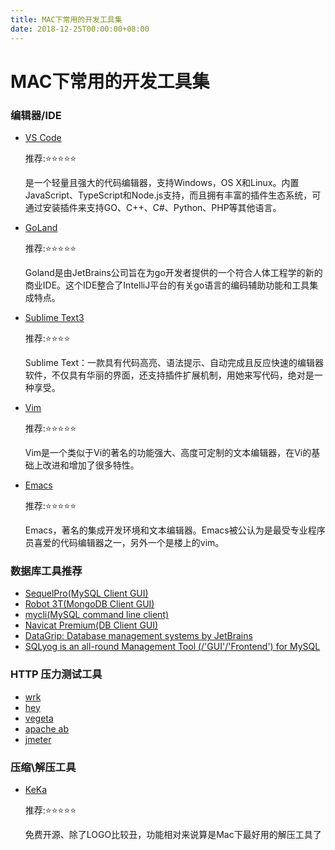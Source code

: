 ```yaml
---
title: MAC下常用的开发工具集
date: 2018-12-25T00:00:00+08:00
---
```


# MAC下常用的开发工具集

### 编辑器/IDE

- [VS Code](https://code.visualstudio.com/)

  推荐:⭐️⭐️⭐️⭐️⭐️

  是一个轻量且强大的代码编辑器，支持Windows，OS X和Linux。内置JavaScript、TypeScript和Node.js支持，而且拥有丰富的插件生态系统，可通过安装插件来支持GO、C++、C#、Python、PHP等其他语言。

- [GoLand](https://www.jetbrains.com/go/)

  推荐:⭐️⭐️⭐️⭐️⭐️

  Goland是由JetBrains公司旨在为go开发者提供的一个符合人体工程学的新的商业IDE。这个IDE整合了IntelliJ平台的有关go语言的编码辅助功能和工具集成特点。

- [Sublime Text3](www.sublimetext.com)

  推荐:⭐️⭐️⭐️⭐️

  Sublime Text：一款具有代码高亮、语法提示、自动完成且反应快速的编辑器软件，不仅具有华丽的界面，还支持插件扩展机制，用她来写代码，绝对是一种享受。

- [Vim](https://www.vim.org/)

  推荐:⭐️⭐️⭐️⭐️⭐️

  Vim是一个类似于Vi的著名的功能强大、高度可定制的文本编辑器，在Vi的基础上改进和增加了很多特性。

- [Emacs](http://www.gnu.org/software/emacs/)

  推荐:⭐️⭐️⭐️⭐️⭐️

  Emacs，著名的集成开发环境和文本编辑器。Emacs被公认为是最受专业程序员喜爱的代码编辑器之一，另外一个是楼上的vim。

### 数据库工具推荐

- [SequelPro(MySQL Client GUI)](https://www.sequelpro.com/)
-  [Robot 3T(MongoDB Client GUI)](https://robomongo.org/)
-  [mycli(MySQL command line client)](https://www.mycli.net/)
-  [Navicat Premium(DB Client GUI)](https://www.navicat.com/en/products/navicat-premium)
-  [DataGrip: Database management systems by JetBrains](https://www.jetbrains.com/datagrip/)
-  [SQLyog is an all-round Management Tool (/'GUI'/'Frontend') for MySQL](https://www.webyog.com/)

### HTTP 压力测试工具

- [wrk](https://github.com/wg/wrk)
- [hey](https://github.com/rakyll/hey)
- [vegeta](https://github.com/tsenart/vegeta)
- [apache ab](http://www.apache.org/)
- [jmeter](https://jmeter.apache.org/)

### 压缩\解压工具

- [KeKa](www.kekaosx.com)

  推荐:⭐️⭐️⭐️⭐️⭐️

  免费开源、除了LOGO比较丑，功能相对来说算是Mac下最好用的解压工具了
